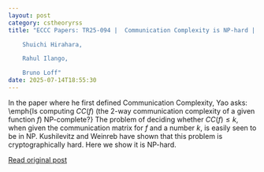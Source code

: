 ```yaml
---
layout: post
category: cstheoryrss
title: "ECCC Papers: TR25-094 |  Communication Complexity is NP-hard | 

	Shuichi Hirahara, 

	Rahul Ilango, 

	Bruno Loff"
date: 2025-07-14T18:55:30
---
```


In the paper where he first defined Communication Complexity, Yao asks: \emph{Is computing $CC(f)$ (the 2-way communication complexity of a given function $f$) NP-complete?} The problem of deciding whether $CC(f) \le k$, when given the communication matrix for $f$ and a number $k$, is easily seen to be in NP. Kushilevitz and Weinreb have shown that this problem is cryptographically hard. Here we show it is NP-hard.

[Read original post](https://eccc.weizmann.ac.il/report/2025/094)
